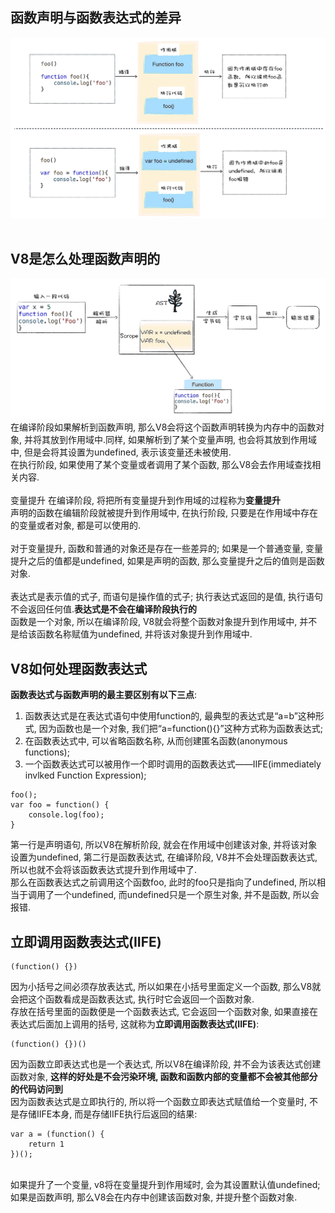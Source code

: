 ## 函数声明与函数表达式的差异  
![avatar](./assets/函数表达式与函数声明的执行.webp)  
<br/>
 ## V8是怎么处理函数声明的
 ![avatar](./assets/V8执行函数声明.webp)  
 在编译阶段如果解析到函数声明, 那么V8会将这个函数声明转换为内存中的函数对象, 并将其放到作用域中.同样, 如果解析到了某个变量声明, 也会将其放到作用域中, 但是会将其设置为undefined, 表示该变量还未被使用.  
 在执行阶段, 如果使用了某个变量或者调用了某个函数, 那么V8会去作用域查找相关内容.  
<br>
变量提升
在编译阶段, 将把所有变量提升到作用域的过程称为**变量提升**  
声明的函数在编辑阶段就被提升到作用域中, 在执行阶段, 只要是在作用域中存在的变量或者对象, 都是可以使用的. 
<br>  
对于变量提升, 函数和普通的对象还是存在一些差异的; 如果是一个普通变量, 变量提升之后的值都是undefined, 如果是声明的函数, 那么变量提升之后的值则是函数对象.  
<br>
表达式是表示值的式子, 而语句是操作值的式子; 执行表达式返回的是值, 执行语句不会返回任何值.**表达式是不会在编译阶段执行的**  
函数是一个对象, 所以在编译阶段, V8就会将整个函数对象提升到作用域中, 并不是给该函数名称赋值为undefined, 并将该对象提升到作用域中.  

## V8如何处理函数表达式  
**函数表达式与函数声明的最主要区别有以下三点**:  
1. 函数表达式是在表达式语句中使用function的, 最典型的表达式是“a=b”这种形式, 因为函数也是一个对象, 我们把“a=function(){}”这种方式称为函数表达式;  
2. 在函数表达式中, 可以省略函数名称, 从而创建匿名函数(anonymous functions);  
3. 一个函数表达式可以被用作一个即时调用的函数表达式——IIFE(immediately invlked Function Expression);  

```
foo();  
var foo = function() {
    console.log(foo);
}
```  
第一行是声明语句, 所以V8在解析阶段, 就会在作用域中创建该对象, 并将该对象设置为undefined, 第二行是函数表达式, 在编译阶段, V8并不会处理函数表达式, 所以也就不会将该函数表达式提升到作用域中了.  
那么在函数表达式之前调用这个函数foo, 此时的foo只是指向了undefined, 所以相当于调用了一个undefined, 而undefined只是一个原生对象, 并不是函数, 所以会报错.  

## 立即调用函数表达式(IIFE)  
```
(function() {})
```
因为小括号之间必须存放表达式, 所以如果在小括号里面定义一个函数, 那么V8就会把这个函数看成是函数表达式, 执行时它会返回一个函数对象.  
存放在括号里面的函数便是一个函数表达式, 它会返回一个函数对象, 如果直接在表达式后面加上调用的括号, 这就称为**立即调用函数表达式(IIFE)**: 
```
(function() {})()
```
因为函数立即表达式也是一个表达式, 所以V8在编译阶段, 并不会为该表达式创建函数对象, **这样的好处是不会污染环境, 函数和函数内部的变量都不会被其他部分的代码访问到**  
因为函数表达式是立即执行的, 所以将一个函数立即表达式赋值给一个变量时, 不是存储IIFE本身, 而是存储IIFE执行后返回的结果: 
```
var a = (function() {
    return 1
})();
```
<br>
如果提升了一个变量, v8将在变量提升到作用域时, 会为其设置默认值undefined; 如果是函数声明, 那么V8会在内存中创建该函数对象, 并提升整个函数对象.  


